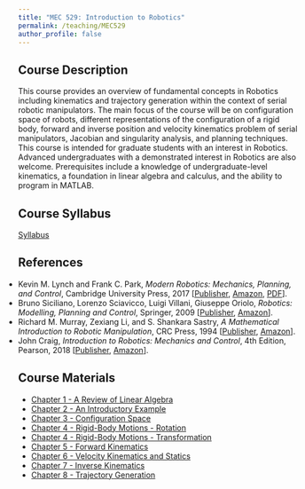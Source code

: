 ```yaml
---
title: "MEC 529: Introduction to Robotics"
permalink: /teaching/MEC529
author_profile: false
---
```


## Course Description
This course provides an overview of fundamental concepts in Robotics including kinematics and trajectory generation within the context of serial robotic manipulators. The main focus of the course will be on configuration space of robots, different representations of the configuration of a rigid body, forward and inverse position and velocity kinematics problem of serial manipulators, Jacobian and singularity analysis, and planning techniques. This course is intended for graduate students with an interest in Robotics. Advanced undergraduates with a demonstrated interest in Robotics are also welcome. Prerequisites include a knowledge of undergraduate-level kinematics, a foundation in linear algebra and calculus, and the ability to program in MATLAB.

## Course Syllabus
[Syllabus](https://aminfakhari.github.io/_pages/teaching/MEC529/MEC529_Syllabus_Spring2023.pdf)

## References
<ul style="margin-left: 0; padding-left: 0; list-style-type: disc;">
    <li>
        Kevin M. Lynch and Frank C. Park, <i>Modern Robotics: Mechanics, Planning, and Control</i>, Cambridge University Press, 2017
        [<a href="https://www.cambridge.org/us/academic/subjects/computer-science/computer-graphics-image-processing-and-robotics/modern-robotics-mechanics-planning-and-control" target="_blank"><u>Publisher</u></a>,
        <a href="https://www.amazon.com/gp/product/1107156300/" target="_blank"><u>Amazon</u></a>,
        <a href="http://hades.mech.northwestern.edu/images/2/2e/MR-largefont-v2.pdf" target="_blank"><u>PDF</u></a>].
    </li>
    <li>
        Bruno Siciliano, Lorenzo Sciavicco, Luigi Villani, Giuseppe Oriolo, <i>Robotics: Modelling, Planning and Control</i>, Springer, 2009
        [<a href="https://link.springer.com/book/10.1007/978-1-84628-642-1" target="_blank"><u>Publisher</u></a>,
        <a href="https://www.amazon.com/Robotics-Modelling-Planning-Textbooks-Processing/dp/1846286417" target="_blank"><u>Amazon</u></a>].
    </li>
    <li>
        Richard M. Murray, Zexiang Li, and S. Shankara Sastry, <i>A Mathematical Introduction to Robotic Manipulation</i>, CRC Press, 1994
        [<a href="https://www.routledge.com/A-Mathematical-Introduction-to-Robotic-Manipulation/Murray-Li-Sastry/p/book/9780849379819" target="_blank"><u>Publisher</u></a>,
        <a href="https://www.amazon.com/Mathematical-Introduction-Robotic-Manipulation/dp/0849379814" target="_blank"><u>Amazon</u></a>].
    </li>
    <li>
        John Craig, <i>Introduction to Robotics: Mechanics and Control</i>, 4th Edition, Pearson, 2018
        [<a href="https://www.pearson.com/en-us/subject-catalog/p/introduction-to-robotics-mechanics-and-control/P200000003304/9780137848744" target="_blank"><u>Publisher</u></a>,
        <a href="https://www.amazon.com/Introduction-Robotics-Mechanics-Control-4th/dp/0133489795" target="_blank"><u>Amazon</u></a>].
    </li>
</ul>



## Course Materials
* [Chapter 1 - A Review of Linear Algebra](https://aminfakhari.github.io/_pages/teaching/MEC529/Chapter_1_-_A_Review_of_Linear_Algebra.pdf)
* [Chapter 2 - An Introductory Example](https://aminfakhari.github.io/_pages/teaching/MEC529/Chapter_2_-_An_Introductory_Example.pdf)
* [Chapter 3 - Configuration Space](https://aminfakhari.github.io/_pages/teaching/MEC529/Chapter_3_-_Configuration_Space.pdf)
* [Chapter 4 - Rigid-Body Motions - Rotation](https://aminfakhari.github.io/_pages/teaching/MEC529/Chapter_4_-_Rigid-Body_Motions_-_Rotation.pdf)
* [Chapter 4 - Rigid-Body Motions - Transformation](https://aminfakhari.github.io/_pages/teaching/MEC529/Chapter_4_-_Rigid-Body_Motions_-_Transformation.pdf)
* [Chapter 5 - Forward Kinematics](https://aminfakhari.github.io/_pages/teaching/MEC529/Chapter_5_-_Forward_Kinematics.pdf)
* [Chapter 6 - Velocity Kinematics and Statics](https://aminfakhari.github.io/_pages/teaching/MEC529/Chapter_6_-_Velocity_Kinematics_and_Statics.pdf)
* [Chapter 7 - Inverse Kinematics](https://aminfakhari.github.io/_pages/teaching/MEC529/Chapter_7_-_Inverse_Kinematics.pdf)
* [Chapter 8 - Trajectory Generation](https://aminfakhari.github.io/_pages/teaching/MEC529/Chapter_8_-_Trajectory_Generation.pdf)
